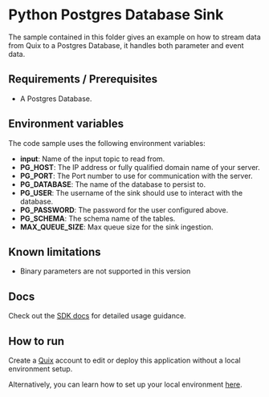 # Python Postgres Database Sink

The sample contained in this folder gives an example on how to stream data from Quix to a Postgres Database, it handles both parameter and event data.

## Requirements / Prerequisites
 - A Postgres Database.

## Environment variables

The code sample uses the following environment variables:

- **input**: Name of the input topic to read from.
- **PG_HOST**: The IP address or fully qualified domain name of your server.
- **PG_PORT**: The Port number to use for communication with the server.
- **PG_DATABASE**: The name of the database to persist to.
- **PG_USER**: The username of the sink should use to interact with the database.
- **PG_PASSWORD**: The password for the user configured above.
- **PG_SCHEMA**: The schema name of the tables.
- **MAX_QUEUE_SIZE**: Max queue size for the sink ingestion.

## Known limitations 
- Binary parameters are not supported in this version


## Docs

Check out the [SDK docs](https://docs.quix.io/sdk-intro.html) for detailed usage guidance.

## How to run
Create a [Quix](https://portal.platform.quix.ai/self-sign-up?xlink=github) account to edit or deploy this application without a local environment setup.

Alternatively, you can learn how to set up your local environment [here](https://docs.quix.io/sdk/python-setup.html).
